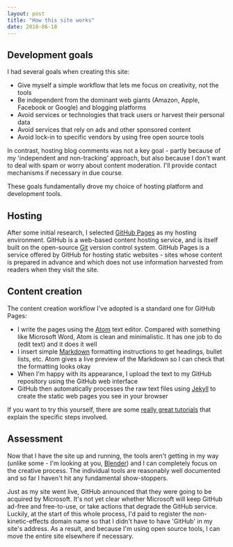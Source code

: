 ```yaml
---
layout: post
title: "How this site works"
date: 2018-06-18
---
```


## Development goals

I had several goals when creating this site:
* Give myself a simple workflow that lets me focus on creativity, not the tools
* Be independent from the dominant web giants (Amazon, Apple, Facebook or Google) and blogging platforms
* Avoid services or technologies that track users or harvest their personal data
* Avoid services that rely on ads and other sponsored content
* Avoid lock-in to specific vendors by using free open source tools 

In contrast, hosting blog comments was not a key goal - partly because of my 'independent and non-tracking' approach, but also because I don't want to deal with spam or worry about content moderation. I'll provide contact mechanisms if necessary in due course.

These goals fundamentally drove my choice of hosting platform and development tools.
## Hosting
After some initial research, I selected [GitHub Pages](https://pages.github.com/) as my hosting environment. GitHub is a web-based content hosting service, and is itself built on the open-source [Git](https://git-scm.com/) version control system. GitHub Pages is a service offered by GitHub for hosting static websites - sites whose content is prepared in advance and which does not use information harvested from readers when they visit the site.
## Content creation

The content creation workflow I've adopted is a standard one for GitHub Pages: 

* I write the pages using the [Atom](https://atom.io/) text editor. Compared with something like Microsoft Word, Atom is clean and minimalistic. It has one job to do (edit text) and it does it well
* I insert simple [Markdown](https://daringfireball.net/projects/markdown/) formatting instructions to get headings, bullet lists, etc. Atom gives a live preview of the Markdown so I can check that the formatting looks okay
* When I'm happy with its appearance, I upload the text to my GitHub repository using the GitHub web interface
* GitHub then automatically processes the raw text files using [Jekyll](https://jekyllrb.com/) to create the static web pages you see in your browser

If you want to try this yourself, there are some [really great tutorials](http://jmcglone.com/guides/github-pages/) that explain the specific steps involved.
## Assessment
Now that I have the site up and running, the tools aren't getting in my way (unlike some - I'm looking at you, [Blender](https://www.blender.org/)) and I can completely focus on the creative process. The individual tools are reasonably well documented and so far I haven't hit any fundamental show-stoppers. 

Just as my site went live, GitHub announced that they were going to be acquired by Microsoft. It's not yet clear whether Microsoft will keep GitHub ad-free and free-to-use, or take actions that degrade the GitHub service. Luckily, at the start of this whole process, I'd paid to register the non-kinetic-effects domain name so that I didn't have to have 'GitHub' in my site's address. As a result, and because I'm using open source tools, I can move the entire site elsewhere if necessary.
